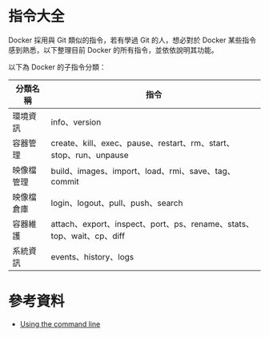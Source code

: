 # 指令大全
Docker 採用與 Git 類似的指令，若有學過 Git 的人，想必對於 Docker 某些指令感到熟悉，以下整理目前 Docker 的所有指令，並依依說明其功能。

以下為 Docker 的子指令分類：

| 分類名稱     | 指令   |
|------------|------|
| 環境資訊     | info、version |
| 容器管理     | create、kill、exec、pause、restart、rm、start、stop、run、unpause  |
| 映像檔管理   | build、images、import、load、rmi、save、tag、commit |
| 映像檔倉庫   | login、logout、pull、push、search   |
| 容器維護     | attach、export、inspect、port、ps、rename、stats、top、wait、cp、diff  |
| 系統資訊     | events、history、logs  |


# 參考資料
* [Using the command line](https://docs.docker.com/v1.8/reference/commandline/cli/)
